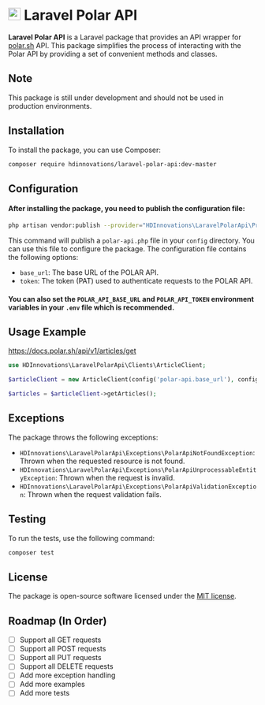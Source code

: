 # <img src="https://i.postimg.cc/wBmfXGXN/logomark-blue.png" alt="Polar Branding" width="25" height="25"> Laravel Polar API

**Laravel Polar API** is a Laravel package that provides an API wrapper for [polar.sh](Ihttps://polar.sh) API. This package simplifies the process of interacting with the Polar API by providing a set of convenient methods and classes.

## Note

This package is still under development and should not be used in production environments.

## Installation

To install the package, you can use Composer:

```sh
composer require hdinnovations/laravel-polar-api:dev-master
```

## Configuration

#### After installing the package, you need to publish the configuration file:

```sh
php artisan vendor:publish --provider="HDInnovations\LaravelPolarApi\Providers\PolarApiServiceProvider"
```

This command will publish a `polar-api.php` file in your `config` directory. You can use this file to configure the package. 
The configuration file contains the following options:

- `base_url`: The base URL of the POLAR API.
- `token`: The token (PAT) used to authenticate requests to the POLAR API.

#### You can also set the `POLAR_API_BASE_URL` and `POLAR_API_TOKEN` environment variables in your `.env` file which is recommended.

## Usage Example

https://docs.polar.sh/api/v1/articles/get

```php
use HDInnovations\LaravelPolarApi\Clients\ArticleClient;

$articleClient = new ArticleClient(config('polar-api.base_url'), config('polar-api.token'));

$articles = $articleClient->getArticles();
```

## Exceptions

The package throws the following exceptions:

- `HDInnovations\LaravelPolarApi\Exceptions\PolarApiNotFoundException`: Thrown when the requested resource is not found.
- `HDInnovations\LaravelPolarApi\Exceptions\PolarApiUnprocessableEntityException`: Thrown when the request is invalid.
- `HDInnovations\LaravelPolarApi\Exceptions\PolarApiValidationException`: Thrown when the request validation fails.

## Testing

To run the tests, use the following command:

```sh
composer test
```

## License

The package is open-source software licensed under the [MIT license](https://opensource.org/licenses/MIT).

## Roadmap (In Order)

- [ ] Support all GET requests
- [ ] Support all POST requests
- [ ] Support all PUT requests
- [ ] Support all DELETE requests
- [ ] Add more exception handling
- [ ] Add more examples
- [ ] Add more tests

